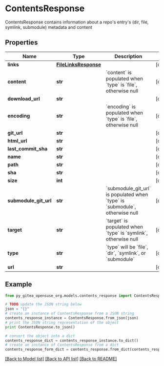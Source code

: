 # ContentsResponse

ContentsResponse contains information about a repo's entry's (dir, file, symlink, submodule) metadata and content

## Properties
Name | Type | Description | Notes
------------ | ------------- | ------------- | -------------
**links** | [**FileLinksResponse**](FileLinksResponse.md) |  | [optional] 
**content** | **str** | &#x60;content&#x60; is populated when &#x60;type&#x60; is &#x60;file&#x60;, otherwise null | [optional] 
**download_url** | **str** |  | [optional] 
**encoding** | **str** | &#x60;encoding&#x60; is populated when &#x60;type&#x60; is &#x60;file&#x60;, otherwise null | [optional] 
**git_url** | **str** |  | [optional] 
**html_url** | **str** |  | [optional] 
**last_commit_sha** | **str** |  | [optional] 
**name** | **str** |  | [optional] 
**path** | **str** |  | [optional] 
**sha** | **str** |  | [optional] 
**size** | **int** |  | [optional] 
**submodule_git_url** | **str** | &#x60;submodule_git_url&#x60; is populated when &#x60;type&#x60; is &#x60;submodule&#x60;, otherwise null | [optional] 
**target** | **str** | &#x60;target&#x60; is populated when &#x60;type&#x60; is &#x60;symlink&#x60;, otherwise null | [optional] 
**type** | **str** | &#x60;type&#x60; will be &#x60;file&#x60;, &#x60;dir&#x60;, &#x60;symlink&#x60;, or &#x60;submodule&#x60; | [optional] 
**url** | **str** |  | [optional] 

## Example

```python
from py_gitea_opensuse_org.models.contents_response import ContentsResponse

# TODO update the JSON string below
json = "{}"
# create an instance of ContentsResponse from a JSON string
contents_response_instance = ContentsResponse.from_json(json)
# print the JSON string representation of the object
print ContentsResponse.to_json()

# convert the object into a dict
contents_response_dict = contents_response_instance.to_dict()
# create an instance of ContentsResponse from a dict
contents_response_form_dict = contents_response.from_dict(contents_response_dict)
```
[[Back to Model list]](../README.md#documentation-for-models) [[Back to API list]](../README.md#documentation-for-api-endpoints) [[Back to README]](../README.md)


